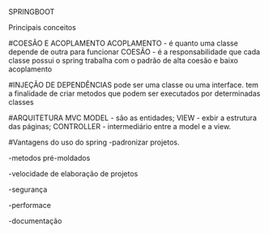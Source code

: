 SPRINGBOOT

Principais conceitos 

#COESÃO E ACOPLAMENTO 
ACOPLAMENTO - é quanto uma classe depende de outra para funcionar 
COESÃO - é a responsabilidade que cada classe possui
o spring trabalha com o padrão de alta coesão e baixo acoplamento

#INJEÇÃO DE DEPENDÊNCIAS 
pode ser uma classe ou uma interface. tem a finalidade de criar metodos 
que podem ser executados por determinadas classes

#ARQUITETURA MVC
MODEL - são as entidades;
VIEW - exbir a estrutura das páginas;
CONTROLLER - intermediário entre a model e a view.

#Vantagens do uso do spring
-padronizar projetos.

-metodos pré-moldados

-velocidade de elaboração de projetos

-segurança

-performace

-documentação

